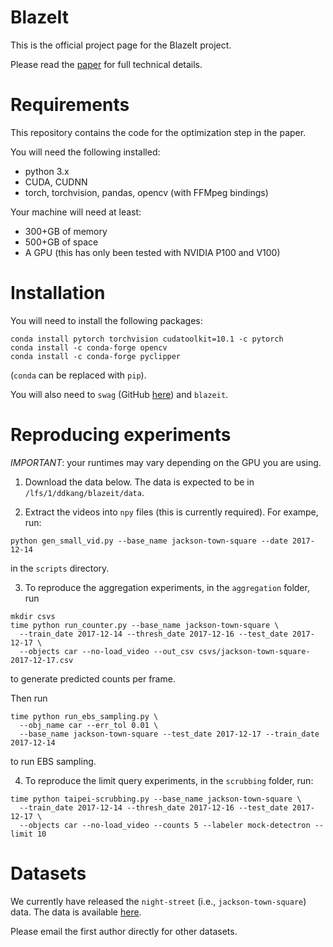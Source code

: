 # BlazeIt

This is the official project page for the BlazeIt project. 

Please read the [paper](https://arxiv.org/abs/1805.01046) for full technical details.


# Requirements

This repository contains the code for the optimization step in the paper. 

You will need the following installed:
- python 3.x
- CUDA, CUDNN
- torch, torchvision, pandas, opencv (with FFMpeg bindings)

Your machine will need at least:
- 300+GB of memory
- 500+GB of space
- A GPU (this has only been tested with NVIDIA P100 and V100)


# Installation

You will need to install the following packages:
```
conda install pytorch torchvision cudatoolkit=10.1 -c pytorch
conda install -c conda-forge opencv
conda install -c conda-forge pyclipper
```
(`conda` can be replaced with `pip`).

You will also need to `swag` (GitHub [here](https://github.com/stanford-futuredata/swag-python/)) and `blazeit`. 


# Reproducing experiments

*IMPORTANT*: your runtimes may vary depending on the GPU you are using.

1. Download the data below. The data is expected to be in `/lfs/1/ddkang/blazeit/data`.

2. Extract the videos into `npy` files (this is currently required). For exampe, run:
```
python gen_small_vid.py --base_name jackson-town-square --date 2017-12-14
```
in the `scripts` directory.

3. To reproduce the aggregation experiments, in the `aggregation` folder, run
```
mkdir csvs
time python run_counter.py --base_name jackson-town-square \
  --train_date 2017-12-14 --thresh_date 2017-12-16 --test_date 2017-12-17 \
  --objects car --no-load_video --out_csv csvs/jackson-town-square-2017-12-17.csv
```
to generate predicted counts per frame.

Then run
```
time python run_ebs_sampling.py \
  --obj_name car --err_tol 0.01 \
  --base_name jackson-town-square --test_date 2017-12-17 --train_date 2017-12-14
```
to run EBS sampling.


4. To reproduce the limit query experiments, in the `scrubbing` folder, run:
```
time python taipei-scrubbing.py --base_name jackson-town-square \
  --train_date 2017-12-14 --thresh_date 2017-12-16 --test_date 2017-12-17 \
  --objects car --no-load_video --counts 5 --labeler mock-detectron --limit 10
```

# Datasets

We currently have released the `night-street` (i.e., `jackson-town-square`) data. The data is available [here](https://drive.google.com/drive/folders/1riFVI6QZGf8X6lyFphyRighAYMDTAH4Z?usp=sharing).

Please email the first author directly for other datasets.
